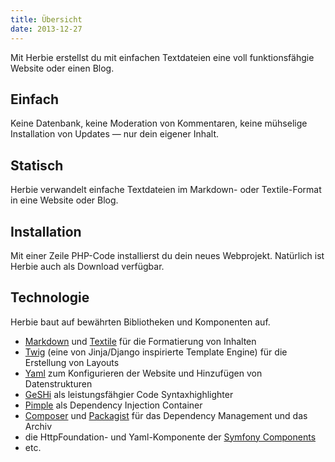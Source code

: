 ```yaml
---
title: Übersicht
date: 2013-12-27
---
```


Mit Herbie erstellst du mit einfachen Textdateien eine voll funktionsfähgie Website oder einen Blog.

## Einfach
Keine Datenbank, keine Moderation von Kommentaren, keine mühselige Installation von Updates — nur dein eigener Inhalt.

## Statisch
Herbie verwandelt einfache Textdateien im Markdown- oder Textile-Format in eine Website oder Blog.

## Installation
Mit einer Zeile PHP-Code installierst du dein neues Webprojekt. Natürlich ist Herbie auch als Download verfügbar.

## Technologie

Herbie baut auf bewährten Bibliotheken und Komponenten auf.

- [Markdown](http://daringfireball.net/projects/markdown) und [Textile](http://txstyle.org/article/36/php-textile) für die Formatierung von Inhalten
- [Twig](http://twig.sensiolabs.org) (eine von Jinja/Django inspirierte Template Engine) für die Erstellung von Layouts
- [Yaml](http://www.yaml.org) zum Konfigurieren der Website und Hinzufügen von Datenstrukturen
- [GeSHi](http://qbnz.com/highlighter) als leistungsfähgier Code Syntaxhighlighter
- [Pimple](http://pimple.sensiolabs.org) als Dependency Injection Container
- [Composer](http://getcomposer.org) und [Packagist](https://packagist.org) für das Dependency Management und das Archiv
- die HttpFoundation- und Yaml-Komponente der [Symfony Components](http://symfony.com/doc/current/components/)
- etc.
